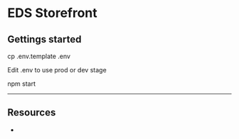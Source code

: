 # EDS Storefront

## Gettings started

  cp .env.template .env

Edit .env to use prod or dev stage

  npm start

---

## Resources

- [Reach Router]: https://reach.tech/router/api/Link
